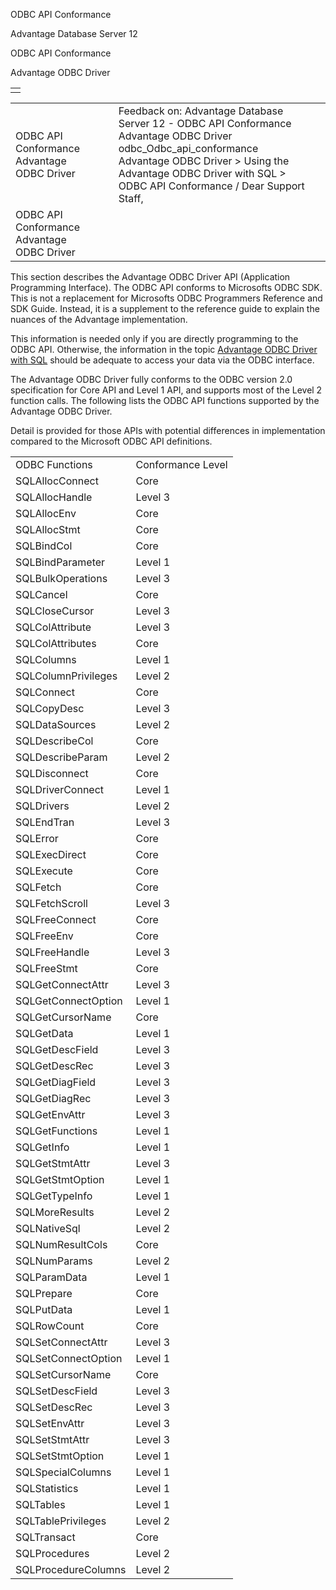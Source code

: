 ODBC API Conformance




Advantage Database Server 12  

ODBC API Conformance

Advantage ODBC Driver

|  |
| --- |
|  |

|  |  |  |  |  |
| --- | --- | --- | --- | --- |
| ODBC API Conformance  Advantage ODBC Driver |  |  | Feedback on: Advantage Database Server 12 - ODBC API Conformance Advantage ODBC Driver odbc\_Odbc\_api\_conformance Advantage ODBC Driver > Using the Advantage ODBC Driver with SQL > ODBC API Conformance / Dear Support Staff, |  |
| ODBC API Conformance  Advantage ODBC Driver |  |  |  |  |

This section describes the Advantage ODBC Driver API (Application Programming Interface). The ODBC API conforms to Microsofts ODBC SDK. This is not a replacement for Microsofts ODBC Programmers Reference and SDK Guide. Instead, it is a supplement to the reference guide to explain the nuances of the Advantage implementation.

This information is needed only if you are directly programming to the ODBC API. Otherwise, the information in the topic [Advantage ODBC Driver with SQL](odbc_advantage_odbc_driver_with_sql.htm) should be adequate to access your data via the ODBC interface.

The Advantage ODBC Driver fully conforms to the ODBC version 2.0 specification for Core API and Level 1 API, and supports most of the Level 2 function calls. The following lists the ODBC API functions supported by the Advantage ODBC Driver.

Detail is provided for those APIs with potential differences in implementation compared to the Microsoft ODBC API definitions.

|  |  |
| --- | --- |
| ODBC Functions | Conformance Level |
| SQLAllocConnect | Core |
| SQLAllocHandle | Level 3 |
| SQLAllocEnv | Core |
| SQLAllocStmt | Core |
| SQLBindCol | Core |
| SQLBindParameter | Level 1 |
| SQLBulkOperations | Level 3 |
| SQLCancel | Core |
| SQLCloseCursor | Level 3 |
| SQLColAttribute | Level 3 |
| SQLColAttributes | Core |
| SQLColumns | Level 1 |
| SQLColumnPrivileges | Level 2 |
| SQLConnect | Core |
| SQLCopyDesc | Level 3 |
| SQLDataSources | Level 2 |
| SQLDescribeCol | Core |
| SQLDescribeParam | Level 2 |
| SQLDisconnect | Core |
| SQLDriverConnect | Level 1 |
| SQLDrivers | Level 2 |
| SQLEndTran | Level 3 |
| SQLError | Core |
| SQLExecDirect | Core |
| SQLExecute | Core |
| SQLFetch | Core |
| SQLFetchScroll | Level 3 |
| SQLFreeConnect | Core |
| SQLFreeEnv | Core |
| SQLFreeHandle | Level 3 |
| SQLFreeStmt | Core |
| SQLGetConnectAttr | Level 3 |
| SQLGetConnectOption | Level 1 |
| SQLGetCursorName | Core |
| SQLGetData | Level 1 |
| SQLGetDescField | Level 3 |
| SQLGetDescRec | Level 3 |
| SQLGetDiagField | Level 3 |
| SQLGetDiagRec | Level 3 |
| SQLGetEnvAttr | Level 3 |
| SQLGetFunctions | Level 1 |
| SQLGetInfo | Level 1 |
| SQLGetStmtAttr | Level 3 |
| SQLGetStmtOption | Level 1 |
| SQLGetTypeInfo | Level 1 |
| SQLMoreResults | Level 2 |
| SQLNativeSql | Level 2 |
| SQLNumResultCols | Core |
| SQLNumParams | Level 2 |
| SQLParamData | Level 1 |
| SQLPrepare | Core |
| SQLPutData | Level 1 |
| SQLRowCount | Core |
| SQLSetConnectAttr | Level 3 |
| SQLSetConnectOption | Level 1 |
| SQLSetCursorName | Core |
| SQLSetDescField | Level 3 |
| SQLSetDescRec | Level 3 |
| SQLSetEnvAttr | Level 3 |
| SQLSetStmtAttr | Level 3 |
| SQLSetStmtOption | Level 1 |
| SQLSpecialColumns | Level 1 |
| SQLStatistics | Level 1 |
| SQLTables | Level 1 |
| SQLTablePrivileges | Level 2 |
| SQLTransact | Core |
| SQLProcedures | Level 2 |
| SQLProcedureColumns | Level 2 |